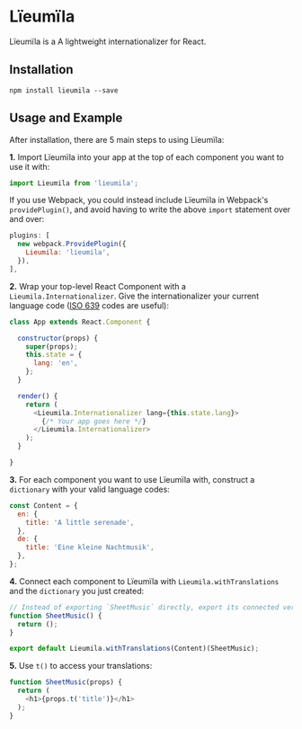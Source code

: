 # Lïeumïla

Lïeumïla is a A lightweight internationalizer for React.

## Installation

`npm install lieumila --save`

## Usage and Example

After installation, there are 5 main steps to using Lïeumïla:

**1.** Import Lïeumïla into your app at the top of each component you want to use it with:

```javascript
import Lieumila from 'lieumila';
```

If you use Webpack, you could instead include Lïeumïla in Webpack's `providePlugin()`, and avoid having to write the above `import` statement over and over:

```javascript
plugins: [
  new webpack.ProvidePlugin({
    Lieumila: 'lieumila',
  }),
],
```

**2.** Wrap your top-level React Component with a `Lieumila.Internationalizer`. Give the internationalizer your current language code ([ISO 639](https://en.wikipedia.org/wiki/ISO_639) codes are useful):

```javascript
class App extends React.Component {

  constructor(props) {
    super(props);
    this.state = {
      lang: 'en',
    };
  }

  render() {
    return (
      <Lieumila.Internationalizer lang={this.state.lang}>
        {/* Your app goes here */}
      </Lieumila.Internationalizer>
    );
  }

}
```

**3.** For each component you want to use Lïeumïla with, construct a `dictionary` with your valid language codes:

```javascript
const Content = {
  en: {
    title: 'A little serenade',
  },
  de: {
    title: 'Eine kleine Nachtmusik',
  },
};
```

**4.** Connect each component to Lïeumïla with `Lieumila.withTranslations` and the `dictionary` you just created:
```javascript
// Instead of exporting `SheetMusic` directly, export its connected version below.
function SheetMusic() {
  return ();
}

export default Lieumila.withTranslations(Content)(SheetMusic);
```

**5.** Use `t()` to access your translations:
```javascript
function SheetMusic(props) {
  return (
    <h1>{props.t('title')}</h1>
  );
}
```
